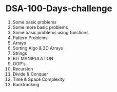 # DSA-100-Days-challenge

1. Some basic problems
2. Some more basic problems
3. Some basic problems using functions
4. Pattern Problems 
5. Arrays
6. Sorting Algo & 2D Arrays
7. Strings
8. BIT MANIPULATION
9. OOP's
10. Recursion
11. Divide & Conquer
12. Time & Space Complexity
13. Backtracking